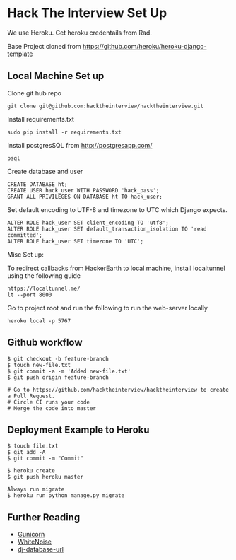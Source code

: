 # Hack The Interview Set Up
We use Heroku. Get heroku credentails from Rad.

Base Project cloned from https://github.com/heroku/heroku-django-template

## Local Machine Set up
Clone git hub repo

    git clone git@github.com:hacktheinterview/hacktheinterview.git
        
Install requirements.txt

    sudo pip install -r requirements.txt
    
Install postgresSQL from http://postgresapp.com/

    psql

Create database and user

    CREATE DATABASE ht;
    CREATE USER hack_user WITH PASSWORD 'hack_pass';
    GRANT ALL PRIVILEGES ON DATABASE ht TO hack_user;
            
Set default encoding to UTF-8 and timezone to UTC which Django expects.

    ALTER ROLE hack_user SET client_encoding TO 'utf8';
    ALTER ROLE hack_user SET default_transaction_isolation TO 'read committed';
    ALTER ROLE hack_user SET timezone TO 'UTC';

Misc Set up:

To redirect callbacks from HackerEarth to local machine, install localtunnel using the following guide

    https://localtunnel.me/
    lt --port 8000

Go to project root and run the following to run the web-server locally

    heroku local -p 5767
        
## Github workflow

    $ git checkout -b feature-branch
    $ touch new-file.txt
    $ git commit -a -m 'Added new-file.txt'
    $ git push origin feature-branch
    
    # Go to https://github.com/hacktheinterview/hacktheinterview to create a Pull Request.
    # Circle CI runs your code 
    # Merge the code into master
    
## Deployment Example to Heroku

    $ touch file.txt
    $ git add -A
    $ git commit -m "Commit"

    $ heroku create
    $ git push heroku master

    Always run migrate
    $ heroku run python manage.py migrate 


## Further Reading

- [Gunicorn](https://warehouse.python.org/project/gunicorn/)
- [WhiteNoise](https://warehouse.python.org/project/whitenoise/)
- [dj-database-url](https://warehouse.python.org/project/dj-database-url/)
